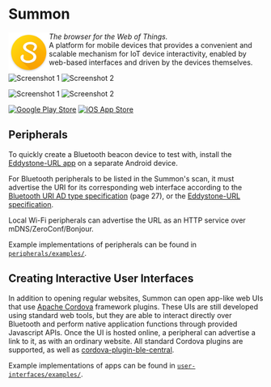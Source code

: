 Summon
======

<img src="mobile-app/res/icon-android.png" alt="Summon" height="80" align="left"><i>The browser for the Web of Things. </i>
<br />A platform for mobile devices that provides a convenient and scalable mechanism for IoT device interactivity, enabled by web-based interfaces and driven by the devices themselves.

![Screenshot 1](https://lh3.googleusercontent.com/uDW2QXPCBx3a6gmGh_NUEPz7wNyMpDpMNhpvsXNyBa4VpbfWYqMauiGlVkAsOBWkzFY=h617-rw)
![Screenshot 2](https://lh3.googleusercontent.com/g9LttUc4AtQ0sbw3-9V9tnXXhUD8XrHybek4gvMi57jmeimFq9tlof4NVndA0dIOl-E=h617-rw) 

![Screenshot 1](https://lh3.googleusercontent.com/HTsNrOxas0_-gczMrosP2jo6WV3vtxb3Wba3xDLP7UQLuDQSvrFTd5BkXdS1nFPlGfBj=w350-r) 
![Screenshot 2](https://lh3.googleusercontent.com/OzlZsmVuk78PptIiuJ61dZXRitTFIqhGqJJwYPYmhhpDGv0DmgQBGkfDp8aFOfSgDQ=w350-r)

[<img src='https://play.google.com/intl/en_us/badges/images/generic/en-play-badge.png' alt="Google Play Store" height=38 />](https://play.google.com/store/apps/details?id=edu.umich.eecs.lab11.summon)
[<img src="http://images.apple.com/itunes/link/images/link-badge-appstore.png" alt="iOS App Store" height=40 />](https://itunes.apple.com/us/app/summon-lab11/id1051205682)


Peripherals
-----------

To quickly create a Bluetooth beacon device to test with, install the [Eddystone-URL app](https://play.google.com/store/apps/details?id=edu.umich.eecs.lab11.eddystone) on a separate Android device.

For Bluetooth peripherals to be listed in the Summon's scan, it must advertise the URI for its corresponding web interface according to the [Bluetooth URI AD type specification](https://www.bluetooth.org/DocMan/handlers/DownloadDoc.ashx?doc_id=302735) (page 27), or the [Eddystone-URL specification](https://github.com/google/eddystone/blob/master/protocol-specification.md).

Local Wi-Fi peripherals can advertise the URL as an HTTP service over mDNS/ZeroConf/Bonjour.

Example implementations of peripherals can be found in [`peripherals/examples/`](peripherals/examples).


Creating Interactive User Interfaces
------------------------------------

In addition to opening regular websites, Summon can open app-like web UIs that use [Apache Cordova](https://cordova.apache.org/) framework plugins. These UIs are still developed using standard web tools, but they are able to interact directly over Bluetooth and perform native application functions through provided Javascript APIs. Once the UI is hosted online, a peripheral can advertise a link to it, as with an ordinary website.  All standard Cordova plugins are supported, as well as [cordova-plugin-ble-central](https://github.com/don/cordova-plugin-ble-central).

Example implementations of apps can be found in [`user-interfaces/examples/`](user-interfaces/examples).

